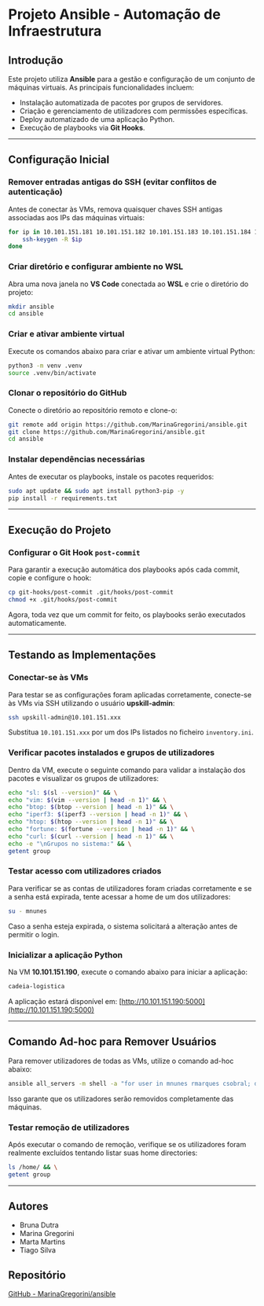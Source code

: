 # Projeto Ansible - Automação de Infraestrutura

## Introdução
Este projeto utiliza **Ansible** para a gestão e configuração de um conjunto de máquinas virtuais. As principais funcionalidades incluem:

- Instalação automatizada de pacotes por grupos de servidores.
- Criação e gerenciamento de utilizadores com permissões específicas.
- Deploy automatizado de uma aplicação Python.
- Execução de playbooks via **Git Hooks**.

---

## Configuração Inicial

### Remover entradas antigas do SSH (evitar conflitos de autenticação)
Antes de conectar às VMs, remova quaisquer chaves SSH antigas associadas aos IPs das máquinas virtuais:
```bash
for ip in 10.101.151.181 10.101.151.182 10.101.151.183 10.101.151.184 10.101.151.185 10.101.151.186 10.101.151.187 10.101.151.188 10.101.151.189 10.101.151.190; do    
    ssh-keygen -R $ip
done
```

### Criar diretório e configurar ambiente no WSL
Abra uma nova janela no **VS Code** conectada ao **WSL** e crie o diretório do projeto:
```bash
mkdir ansible
cd ansible
```

### Criar e ativar ambiente virtual
Execute os comandos abaixo para criar e ativar um ambiente virtual Python:
```bash
python3 -m venv .venv
source .venv/bin/activate
```

### Clonar o repositório do GitHub
Conecte o diretório ao repositório remoto e clone-o:
```bash
git remote add origin https://github.com/MarinaGregorini/ansible.git
git clone https://github.com/MarinaGregorini/ansible.git
cd ansible
```

### Instalar dependências necessárias
Antes de executar os playbooks, instale os pacotes requeridos:
```bash
sudo apt update && sudo apt install python3-pip -y
pip install -r requirements.txt
```

---

## Execução do Projeto

### Configurar o Git Hook `post-commit`
Para garantir a execução automática dos playbooks após cada commit, copie e configure o hook:
```bash
cp git-hooks/post-commit .git/hooks/post-commit
chmod +x .git/hooks/post-commit
```
Agora, toda vez que um commit for feito, os playbooks serão executados automaticamente.

---

## Testando as Implementações

### Conectar-se às VMs
Para testar se as configurações foram aplicadas corretamente, conecte-se às VMs via SSH utilizando o usuário **upskill-admin**:
```bash
ssh upskill-admin@10.101.151.xxx
```
Substitua `10.101.151.xxx` por um dos IPs listados no ficheiro `inventory.ini`.

### Verificar pacotes instalados e grupos de utilizadores
Dentro da VM, execute o seguinte comando para validar a instalação dos pacotes e visualizar os grupos de utilizadores:
```bash
echo "sl: $(sl --version)" && \
echo "vim: $(vim --version | head -n 1)" && \
echo "btop: $(btop --version | head -n 1)" && \
echo "iperf3: $(iperf3 --version | head -n 1)" && \
echo "htop: $(htop --version | head -n 1)" && \
echo "fortune: $(fortune --version | head -n 1)" && \
echo "curl: $(curl --version | head -n 1)" && \
echo -e "\nGrupos no sistema:" && \
getent group
```

### Testar acesso com utilizadores criados
Para verificar se as contas de utilizadores foram criadas corretamente e se a senha está expirada, tente acessar a home de um dos utilizadores:
```bash
su - mnunes
```
Caso a senha esteja expirada, o sistema solicitará a alteração antes de permitir o login.

### Inicializar a aplicação Python
Na VM **10.101.151.190**, execute o comando abaixo para iniciar a aplicação:
```bash
cadeia-logistica
```
A aplicação estará disponível em: [http://10.101.151.190:5000](http://10.101.151.190:5000)

---

## Comando Ad-hoc para Remover Usuários
Para remover utilizadores de todas as VMs, utilize o comando ad-hoc abaixo:
```bash
ansible all_servers -m shell -a "for user in mnunes rmarques csobral; do userdel -r \$user; done" --ask-become-pass --ask-pass --become
```
Isso garante que os utilizadores serão removidos completamente das máquinas.

### Testar remoção de utilizadores
Após executar o comando de remoção, verifique se os utilizadores foram realmente excluídos tentando listar suas home directories:
```bash
ls /home/ && \
getent group
```

---

## Autores
- Bruna Dutra  
- Marina Gregorini  
- Marta Martins  
- Tiago Silva  

## Repositório
[GitHub - MarinaGregorini/ansible](https://github.com/MarinaGregorini/ansible)
